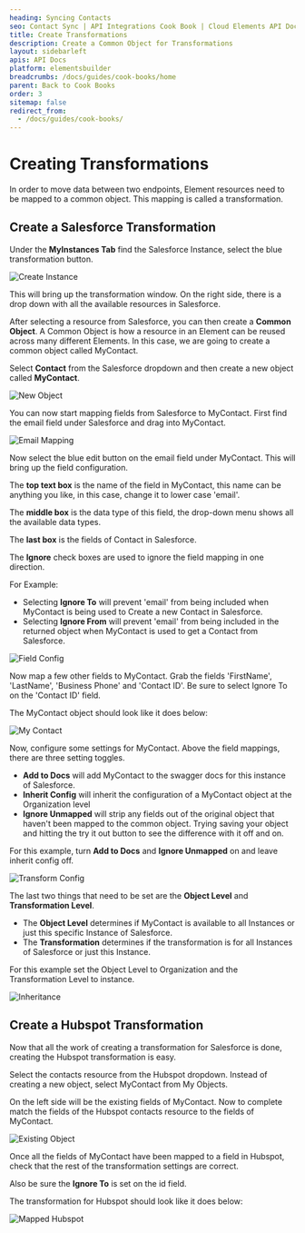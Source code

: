 ```yaml
---
heading: Syncing Contacts
seo: Contact Sync | API Integrations Cook Book | Cloud Elements API Docs
title: Create Transformations
description: Create a Common Object for Transformations
layout: sidebarleft
apis: API Docs
platform: elementsbuilder
breadcrumbs: /docs/guides/cook-books/home
parent: Back to Cook Books
order: 3
sitemap: false
redirect_from:
  - /docs/guides/cook-books/
---
```


# Creating Transformations

In order to move data between two endpoints, Element resources need to be mapped to a common object. This mapping is called a transformation.

## Create a Salesforce Transformation

Under the **MyInstances Tab** find the Salesforce Instance, select the blue transformation button.

![Create Instance](https://cl.ly/0j190d1z3f32/[6dace52b0f3a01275a7ba7af5ba01ea0]_Screen%2520Shot%25202017-01-27%2520at%252011.50.13%2520AM.png)

This will bring up the transformation window. On the right side, there is a drop down with all the available resources in Salesforce.

After selecting a resource from Salesforce, you can then create a **Common Object**. A Common Object is how a resource in an Element can be reused across many different Elements. In this case, we are going to create a common object called MyContact.

Select **Contact** from the Salesforce dropdown and then create a new object called **MyContact**.

![New Object](https://cl.ly/3n3x370f1G2m/Screen%20Shot%202017-02-01%20at%209.48.30%20AM.png)

You can now start mapping fields from Salesforce to MyContact. First find the email field under Salesforce and drag into MyContact.

![Email Mapping](https://cl.ly/0z05380T2f0e/Screen%20Shot%202017-02-01%20at%2010.12.12%20AM.png)

Now select the blue edit button on the email field under MyContact. This will bring up the field configuration.

The **top text box** is the name of the field in MyContact, this name can be anything you like, in this case, change it to lower case 'email'. 

The **middle box** is the data type of this field, the drop-down menu shows all the available data types.

The **last box** is the fields of Contact in Salesforce.

The **Ignore** check boxes are used to ignore the field mapping in one direction.

For Example:

- Selecting **Ignore To** will prevent 'email' from being included when MyContact is being used to Create a new Contact in Salesforce.  
- Selecting **Ignore From** will prevent 'email' from being included in the returned object when MyContact is used to get a Contact from Salesforce.  

![Field Config](https://cl.ly/0J1F443j0n17/Screen%20Shot%202017-02-01%20at%2010.27.15%20AM.png)

Now map a few other fields to MyContact. Grab the fields 'FirstName', 'LastName', 'Business Phone' and 'Contact ID'. Be sure to select Ignore To on the 'Contact ID' field.

The MyContact object should look like it does below:

![My Contact](https://cl.ly/0f3T362i0A1d/Screen%20Shot%202017-02-01%20at%2011.06.42%20AM.png)

Now, configure some settings for MyContact. Above the field mappings, there are three setting toggles.

- **Add to Docs** will add MyContact to the swagger docs for this instance of Salesforce.
- **Inherit Config** will inherit the configuration of a MyContact object at the Organization level
- **Ignore Unmapped** will strip any fields out of the original object that haven't been mapped to the common object. Trying saving your object and hitting the try it out button to see the difference with it off and on.

For this example, turn **Add to Docs** and **Ignore Unmapped** on and leave inherit config off.

![Transform Config](https://cl.ly/3E1s1h0B1t0W/Screen%20Shot%202017-02-01%20at%2011.23.07%20AM.png)

The last two things that need to be set are the **Object Level** and **Transformation Level**.

- The **Object Level** determines if MyContact is available to all Instances or just this specific Instance of Salesforce.
- The **Transformation** determines if the transformation is for all Instances of Salesforce or just this Instance.

For this example set the Object Level to Organization and the Transformation Level to instance.

![Inheritance](https://cl.ly/2w1Y0t202M2J/Screen%20Shot%202017-02-01%20at%202.52.33%20PM.png)

## Create a Hubspot Transformation

Now that all the work of creating a transformation for Salesforce is done, creating the Hubspot transformation is easy.

Select the contacts resource from the Hubspot dropdown. Instead of creating a new object, select MyContact from My Objects.

On the left side will be the existing fields of MyContact. Now to complete match the fields of the Hubspot contacts resource to the fields of MyContact.

![Existing Object](https://cl.ly/3s37052Q1g43/Screen%20Shot%202017-02-01%20at%203.01.26%20PM.png)

Once all the fields of MyContact have been mapped to a field in Hubspot, check that the rest of the transformation settings are correct.

Also be sure the **Ignore To** is set on the id field.

The transformation for Hubspot should look like it does below:

![Mapped Hubspot](https://cl.ly/062S2K180f1k/Screen%20Shot%202017-02-01%20at%203.08.30%20PM.png)
 